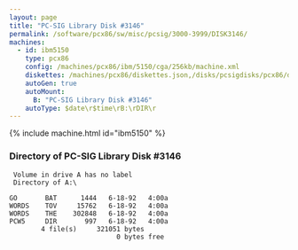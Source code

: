 ```yaml
---
layout: page
title: "PC-SIG Library Disk #3146"
permalink: /software/pcx86/sw/misc/pcsig/3000-3999/DISK3146/
machines:
  - id: ibm5150
    type: pcx86
    config: /machines/pcx86/ibm/5150/cga/256kb/machine.xml
    diskettes: /machines/pcx86/diskettes.json,/disks/pcsigdisks/pcx86/diskettes.json
    autoGen: true
    autoMount:
      B: "PC-SIG Library Disk #3146"
    autoType: $date\r$time\rB:\rDIR\r
---
```


{% include machine.html id="ibm5150" %}

### Directory of PC-SIG Library Disk #3146

     Volume in drive A has no label
     Directory of A:\

    GO       BAT      1444   6-18-92   4:00a
    WORDS    TOV     15762   6-18-92   4:00a
    WORDS    THE    302848   6-18-92   4:00a
    PCW5     DIR       997   6-18-92   4:00a
            4 file(s)     321051 bytes
                               0 bytes free
